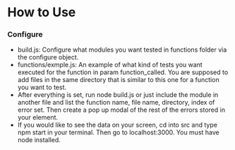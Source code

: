 <h1>How to Use</h1>
<h3>Configure</h3>
<ul>
  <li>build.js: Configure what modules you want tested in functions folder via the configure object.</li>
  <li>functions/exmple.js: An example of what kind of tests you want executed for the function in param function_called. You are supposed to add files in the same directory that is similar to this one for a function you want to test.</li>
  <li>After everything is set, run node build.js or just include the module in another file and list the function name, file name, directory, index of error set. Then create a pop up modal of the rest of the errors stored in your element.</li>
    <li>If you would like to see the data on your screen, cd into src and type npm start in your terminal. Then go to localhost:3000. You must have node installed.</li>

</ul>
